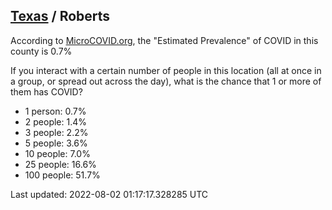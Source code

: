 
## [Texas](/united-states/texas) / Roberts

According to [MicroCOVID.org](http://microcovid.org),
the "Estimated Prevalence" of COVID in this county is 0.7%

If you interact with a certain number of people in this location
(all at once in a group, or spread out across the day), what is the chance that
1 or more of them has COVID?

- 1 person: 0.7%
- 2 people: 1.4%
- 3 people: 2.2%
- 5 people: 3.6%
- 10 people: 7.0%
- 25 people: 16.6%
- 100 people: 51.7%

Last updated: 2022-08-02 01:17:17.328285 UTC
